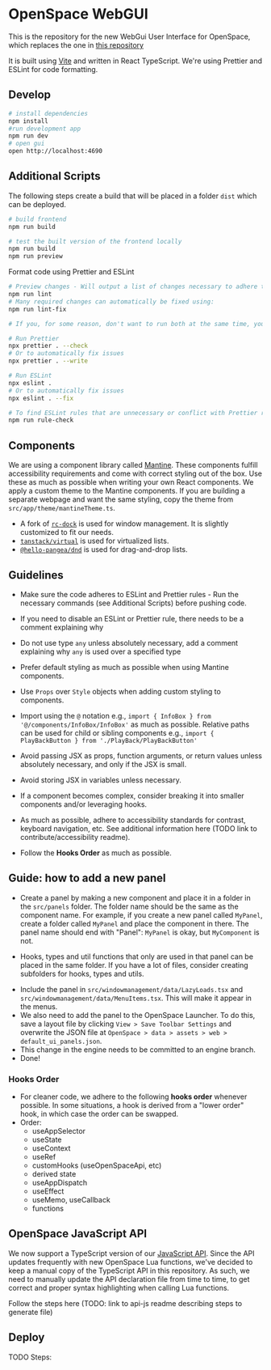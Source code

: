 # OpenSpace WebGUI

This is the repository for the new WebGui User Interface for OpenSpace, which replaces the one in [this repository](https://github.com/OpenSpace/OpenSpace-WebGuiFrontend)

It is built using [Vite](https://vite.dev/) and written in React TypeScript. We're using Prettier and ESLint for code formatting.

## Develop

```sh
# install dependencies
npm install
#run development app
npm run dev
# open gui
open http://localhost:4690
```

## Additional Scripts
The following steps create a build that will be placed in a folder `dist` which can be deployed.
```sh
# build frontend
npm run build

# test the built version of the frontend locally
npm run build
npm run preview
```

Format code using Prettier and ESLint
```sh
# Preview changes - Will output a list of changes necessary to adhere to the rules
npm run lint
# Many required changes can automatically be fixed using:
npm run lint-fix

# If you, for some reason, don't want to run both at the same time, you can:

# Run Prettier
npx prettier . --check
# Or to automatically fix issues
npx prettier . --write

# Run ESLint
npx eslint .
# Or to automatically fix issues
npx eslint . --fix

# To find ESLint rules that are unnecessary or conflict with Prettier rules, run:
npm run rule-check
```

## Components
We are using a component library called [Mantine](https://mantine.dev). These components fulfill accessibility requirements and come with correct styling out of the box. Use these as much as possible when writing your own React components.
We apply a custom theme to the Mantine components. If you are building a separate webpage and want the same styling, copy the theme from `src/app/theme/mantineTheme.ts`.

* A fork of [`rc-dock`](https://github.com/OpenSpace/OpenSpace-WebGui-WindowLayout) is used for window management. It is slightly customized to fit our needs.
* [`tanstack/virtual`](https://tanstack.com/virtual/latest/docs/introduction) is used for virtualized lists.
* [`@hello-pangea/dnd`](https://github.com/hello-pangea/dnd) is used for drag-and-drop lists.

## Guidelines
 - Make sure the code adheres to ESLint and Prettier rules - Run the necessary commands (see Additional Scripts) before pushing code.
 - If you need to disable an ESLint or Prettier rule, there needs to be a comment explaining why
 - Do not use type `any` unless absolutely necessary, add a comment explaining why `any` is used over a specified type
 - Prefer default styling as much as possible when using Mantine components.
 - Use `Props` over `Style` objects when adding custom styling to components.
 - Import using the `@` notation e.g., `import { InfoBox } from '@/components/InfoBox/InfoBox'` as much as possible. Relative paths can be used for child or sibling components e.g., `import { PlayBackButton } from './PlayBack/PlayBackButton'`
 - Avoid passing JSX as props, function arguments, or return values unless absolutely necessary, and only if the JSX is small.
 - Avoid storing JSX in variables unless necessary.
 - If a component becomes complex, consider breaking it into smaller components and/or leveraging hooks.
 - As much as possible, adhere to accessibility standards for contrast, keyboard navigation, etc. See additional information here (TODO link to contribute/accessibility readme).

 - Follow the **Hooks Order** as much as possible.

## Guide: how to add a new panel
  - Create a panel by making a new component and place it in a folder in the `src/panels` folder. The folder name should be the same as the component name. For example, if you create a new panel called `MyPanel`, create a folder called `MyPanel` and place the component in there. The panel name should end with "Panel": `MyPanel` is okay, but `MyComponent` is not.
  * Hooks, types and util functions that only are used in that panel can be placed in the same folder. If you have a lot of files, consider creating subfolders for hooks, types and utils.
  - Include the panel in `src/windowmanagement/data/LazyLoads.tsx` and `src/windowmanagement/data/MenuItems.tsx`. This will make it appear in the menus.
  - We also need to add the panel to the OpenSpace Launcher. To do this, save a layout file by clicking `View > Save Toolbar Settings` and overwrite the JSON file at `OpenSpace > data > assets > web > default_ui_panels.json`.
  - This change in the engine needs to be committed to an engine branch.
  - Done!

### Hooks Order
 - For cleaner code, we adhere to the following **hooks order** whenever possible. In some situations, a hook is derived from a "lower order" hook, in which case the order can be swapped.
 - Order:
   - useAppSelector
   - useState
   - useContext
   - useRef
   - customHooks (useOpenSpaceApi, etc)
   - derived state
   - useAppDispatch
   - useEffect
   - useMemo, useCallback
   - functions

## OpenSpace JavaScript API
We now support a TypeScript version of our [JavaScript API](https://github.com/OpenSpace/openspace-api-js). Since the API updates frequently with new OpenSpace Lua functions, we've decided to keep a manual copy of the TypeScript API in this repository. As such, we need to manually update the API declaration file from time to time, to get correct and proper syntax highlighting when calling Lua functions.

Follow the steps here (TODO: link to api-js readme describing steps to generate file)

## Deploy
TODO Steps:

